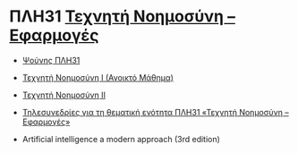# ΠΛΗ31 [Τεχνητή Νοημοσύνη – Εφαρμογές](https://www.eap.gr/education/undergraduate/computer-science/topics/#texniti_noimosini)

- [Ψούνης ΠΛΗ31](http://www.psounis.gr/plh31.html)

- [Τεχνητή Νοημοσύνη Ι (Ανοικτό Μάθημα)](https://opencourses.gr/opencourse.xhtml?id=15392&ln=el)

- [Τεχνητή Νοημοσύνη ΙΙ](https://opencourses.gr/opencourse.xhtml?id=15405&ln=el)

- [Τηλεσυνεδρίες για τη θεματική ενότητα ΠΛΗ31 «Τεχνητή Νοημοσύνη –Εφαρμογές»](https://cdn.discordapp.com/attachments/754780917402304512/772020319292620810/31_v_03_2018.pdf)

- Artificial intelligence a modern approach (3rd edition)

